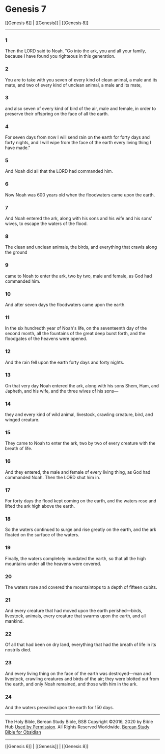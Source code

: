 # Genesis 7

[[Genesis 6]] | [[Genesis]] | [[Genesis 8]]

---

### 1
Then the LORD said to Noah, "Go into the ark, you and all your family, because I have found you righteous in this generation.

### 2
You are to take with you seven of every kind of clean animal, a male and its mate, and two of every kind of unclean animal, a male and its mate,

### 3
and also seven of every kind of bird of the air, male and female, in order to preserve their offspring on the face of all the earth.

### 4
For seven days from now I will send rain on the earth for forty days and forty nights, and I will wipe from the face of the earth every living thing I have made."

### 5
And Noah did all that the LORD had commanded him.

### 6
Now Noah was 600 years old when the floodwaters came upon the earth.

### 7
And Noah entered the ark, along with his sons and his wife and his sons' wives, to escape the waters of the flood.

### 8
The clean and unclean animals, the birds, and everything that crawls along the ground

### 9
came to Noah to enter the ark, two by two, male and female, as God had commanded him.

### 10
And after seven days the floodwaters came upon the earth.

### 11
In the six hundredth year of Noah's life, on the seventeenth day of the second month, all the fountains of the great deep burst forth, and the floodgates of the heavens were opened.

### 12
And the rain fell upon the earth forty days and forty nights.

### 13
On that very day Noah entered the ark, along with his sons Shem, Ham, and Japheth, and his wife, and the three wives of his sons—

### 14
they and every kind of wild animal, livestock, crawling creature, bird, and winged creature.

### 15
They came to Noah to enter the ark, two by two of every creature with the breath of life.

### 16
And they entered, the male and female of every living thing, as God had commanded Noah. Then the LORD shut him in.

### 17
For forty days the flood kept coming on the earth, and the waters rose and lifted the ark high above the earth.

### 18
So the waters continued to surge and rise greatly on the earth, and the ark floated on the surface of the waters.

### 19
Finally, the waters completely inundated the earth, so that all the high mountains under all the heavens were covered.

### 20
The waters rose and covered the mountaintops to a depth of fifteen cubits.

### 21
And every creature that had moved upon the earth perished—birds, livestock, animals, every creature that swarms upon the earth, and all mankind.

### 22
Of all that had been on dry land, everything that had the breath of life in its nostrils died.

### 23
And every living thing on the face of the earth was destroyed—man and livestock, crawling creatures and birds of the air; they were blotted out from the earth, and only Noah remained, and those with him in the ark.

### 24
And the waters prevailed upon the earth for 150 days.

---

The Holy Bible, Berean Study Bible, BSB
Copyright ©2016, 2020 by Bible Hub
[Used by Permission](https://berean.bible/terms.htm). All Rights Reserved Worldwide.
[Berean Study Bible for Obsidian](https://github.com/gapmiss/berean-study-bible-for-obsidian)

---

[[Genesis 6]] | [[Genesis]] | [[Genesis 8]]

